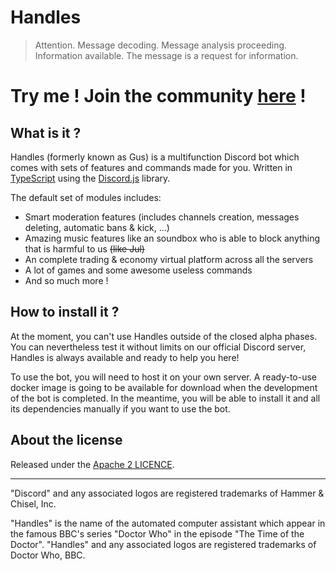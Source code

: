 # Handles

> Attention. Message decoding. Message analysis proceeding. Information available. The message is a request for information.

# Try me ! Join the community [here](https://discord.gg/aYcxRR6) !


## What is it ?

Handles (formerly known as Gus) is a multifunction Discord bot which comes with sets of features and commands made for you. Written in [TypeScript](https://www.typescriptlang.org/) using the [Discord.js](https://discord.js.org/) library.

The default set of modules includes:
* Smart moderation features (includes channels creation, messages deleting, automatic bans & kick, ...)
* Amazing music features like an soundbox who is able to block anything that is harmful to us ~~(like Jul)~~
* An complete trading & economy virtual platform across all the servers
* A lot of games and some awesome useless commands
* And so much more !


## How to install it ?

At the moment, you can't use Handles outside of the closed alpha phases. You can nevertheless test it without limits on our official Discord server, Handles is always available and ready to help you here!

To use the bot, you will need to host it on your own server. A ready-to-use docker image is going to be available for download when the development of the bot is completed. In the meantime, you will be able to install it and all its dependencies manually if you want to use the bot.


## About the license

Released under the [Apache 2 LICENCE](LICENSE).

---

"Discord" and any associated logos are registered trademarks of Hammer & Chisel, Inc.

"Handles" is the name of the automated computer assistant which appear in the famous BBC's series "Doctor Who" in the episode "The Time of the Doctor". "Handles" and any associated logos are registered trademarks of Doctor Who, BBC.